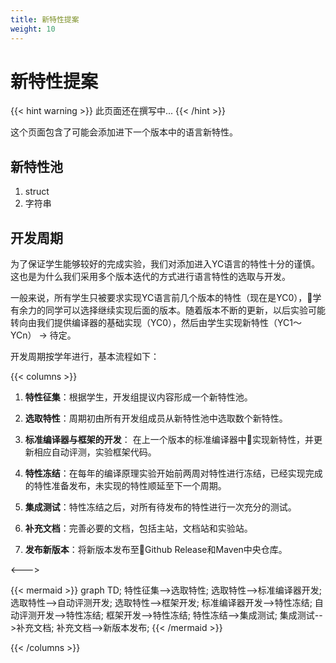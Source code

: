 ```yaml
---
title: 新特性提案
weight: 10
---
```


# 新特性提案

{{< hint warning >}}
此页面还在撰写中...
{{< /hint >}}

这个页面包含了可能会添加进下一个版本中的语言新特性。

## 新特性池

1. struct
2. 字符串


## 开发周期

为了保证学生能够较好的完成实验，我们对添加进入YC语言的特性十分的谨慎。这也是为什么我们采用多个版本迭代的方式进行语言特性的选取与开发。

一般来说，所有学生只被要求实现YC语言前几个版本的特性（现在是YC0），学有余力的同学可以选择继续实现后面的版本。随着版本不断的更新，以后实验可能转向由我们提供编译器的基础实现（YC0），然后由学生实现新特性（YC1～YCn） -> 待定。

开发周期按学年进行，基本流程如下：

{{< columns >}}

1. **特性征集**：根据学生，开发组提议内容形成一个新特性池。

2. **选取特性**：周期初由所有开发组成员从新特性池中选取数个新特性。

3. **标准编译器与框架的开发**： 在上一个版本的标准编译器中实现新特性，并更新相应自动评测，实验框架代码。

4. **特性冻结**：在每年的编译原理实验开始前两周对特性进行冻结，已经实现完成的特性准备发布，未实现的特性顺延至下一个周期。

5. **集成测试**：特性冻结之后，对所有待发布的特性进行一次充分的测试。

6. **补充文档**：完善必要的文档，包括主站，文档站和实验站。

7. **发布新版本**：将新版本发布至Github Release和Maven中央仓库。

<--->

{{< mermaid >}}
graph TD;
    特性征集-->选取特性;
    选取特性-->标准编译器开发;
    选取特性-->自动评测开发;
    选取特性-->框架开发;
    标准编译器开发-->特性冻结;
    自动评测开发-->特性冻结;
    框架开发-->特性冻结;
    特性冻结-->集成测试;
    集成测试-->补充文档;
    补充文档-->新版本发布;
{{< /mermaid >}}


{{< /columns >}}

